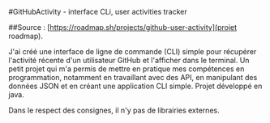 #GitHubActivity - interface CLi, user activities tracker

##Source : [https://roadmap.sh/projects/github-user-activity](projet roadmap).

J'ai créé une interface de ligne de commande (CLI) simple pour récupérer l'activité récente d'un utilisateur GitHub et l'afficher dans le terminal. Un petit projet qui m'a permis de mettre en pratique mes compétences en programmation, notamment en travaillant avec des API, en manipulant des données JSON et en créant une application CLI simple.
Projet développé en java.

Dans le respect des consignes, il n'y pas de librairies externes.

